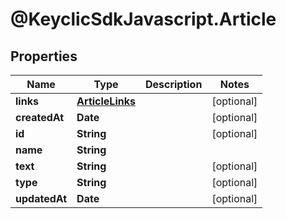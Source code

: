 # @KeyclicSdkJavascript.Article

## Properties
Name | Type | Description | Notes
------------ | ------------- | ------------- | -------------
**links** | [**ArticleLinks**](ArticleLinks.md) |  | [optional] 
**createdAt** | **Date** |  | [optional] 
**id** | **String** |  | [optional] 
**name** | **String** |  | 
**text** | **String** |  | [optional] 
**type** | **String** |  | [optional] 
**updatedAt** | **Date** |  | [optional] 


